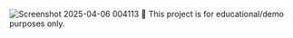 ![Screenshot 2025-04-06 004113](https://github.com/user-attachments/assets/0c1e60c5-e1bd-49d7-b14d-d1e728ddf807)
📌 This project is for educational/demo purposes only.
